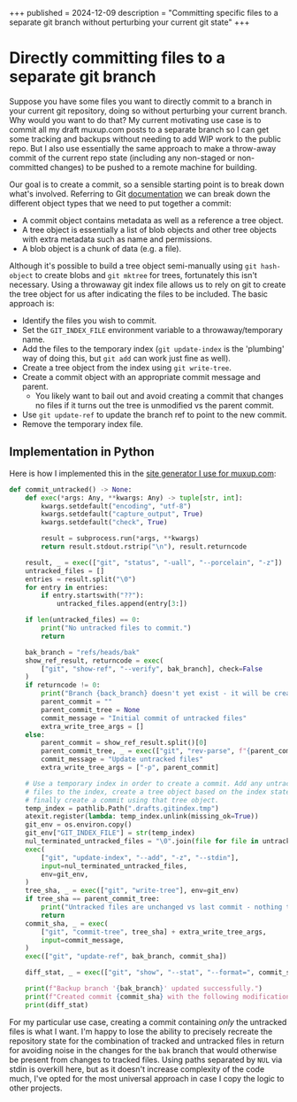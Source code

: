 +++
published = 2024-12-09
description = "Committing specific files to a separate git branch without perturbing your current git state"
+++

# Directly committing files to a separate git branch

Suppose you have some files you want to directly commit to a branch in your
current git repository, doing so without perturbing your current branch. Why
would you want to do that? My current motivating use case is to commit all my
draft muxup.com posts to a separate branch so I can get some tracking and
backups without needing to add WIP work to the public repo. But I also use
essentially the same approach to make a throw-away commit of the current repo
state (including any non-staged or non-committed changes) to be pushed to a
remote machine for building.

Our goal is to create a commit, so a sensible starting point is to break down
what's involved. Referring to Git
[documentation](https://git-scm.com/book/en/v2/Git-Internals-Git-Objects) we
can break down the different object types that we need to put together a
commit:
* A commit object contains metadata as well as a reference a tree
object.
* A tree object is essentially a list of blob objects and other tree
objects with extra metadata such as name and permissions.
* A blob object is a chunk of data (e.g. a file).

Although it's possible to build a tree
object semi-manually using `git hash-object` to create blobs and `git mktree`
for trees, fortunately this isn't necessary. Using a throwaway git index file
allows us to rely on git to create the tree object for us after indicating the
files to be included. The basic approach is:
* Identify the files you wish to commit.
* Set the `GIT_INDEX_FILE` environment variable to a throwaway/temporary name.
* Add the files to the temporary index (`git update-index` is the 'plumbing'
  way of doing this, but `git add` can work just fine as well).
* Create a tree object from the index using `git write-tree`.
* Create a commit object with an appropriate commit message and parent.
  * You likely want to bail out and avoid creating a commit that changes no
    files if it turns out the tree is unmodified vs the parent commit.
* Use `git update-ref` to update the branch ref to point to the new commit.
* Remove the temporary index file.

## Implementation in Python

Here is how I implemented this in the [site generator I use for
muxup.com](https://github.com/muxup/muxup-site/blob/main/gen):

```python
def commit_untracked() -> None:
    def exec(*args: Any, **kwargs: Any) -> tuple[str, int]:
        kwargs.setdefault("encoding", "utf-8")
        kwargs.setdefault("capture_output", True)
        kwargs.setdefault("check", True)

        result = subprocess.run(*args, **kwargs)
        return result.stdout.rstrip("\n"), result.returncode

    result, _ = exec(["git", "status", "-uall", "--porcelain", "-z"])
    untracked_files = []
    entries = result.split("\0")
    for entry in entries:
        if entry.startswith("??"):
            untracked_files.append(entry[3:])

    if len(untracked_files) == 0:
        print("No untracked files to commit.")
        return

    bak_branch = "refs/heads/bak"
    show_ref_result, returncode = exec(
        ["git", "show-ref", "--verify", bak_branch], check=False
    )
    if returncode != 0:
        print("Branch {back_branch} doesn't yet exist - it will be created")
        parent_commit = ""
        parent_commit_tree = None
        commit_message = "Initial commit of untracked files"
        extra_write_tree_args = []
    else:
        parent_commit = show_ref_result.split()[0]
        parent_commit_tree, _ = exec(["git", "rev-parse", f"{parent_commit}^{{tree}}"])
        commit_message = "Update untracked files"
        extra_write_tree_args = ["-p", parent_commit]

    # Use a temporary index in order to create a commit. Add any untracked
    # files to the index, create a tree object based on the index state, and
    # finally create a commit using that tree object.
    temp_index = pathlib.Path(".drafts.gitindex.tmp")
    atexit.register(lambda: temp_index.unlink(missing_ok=True))
    git_env = os.environ.copy()
    git_env["GIT_INDEX_FILE"] = str(temp_index)
    nul_terminated_untracked_files = "\0".join(file for file in untracked_files)
    exec(
        ["git", "update-index", "--add", "-z", "--stdin"],
        input=nul_terminated_untracked_files,
        env=git_env,
    )
    tree_sha, _ = exec(["git", "write-tree"], env=git_env)
    if tree_sha == parent_commit_tree:
        print("Untracked files are unchanged vs last commit - nothing to do.")
        return
    commit_sha, _ = exec(
        ["git", "commit-tree", tree_sha] + extra_write_tree_args,
        input=commit_message,
    )
    exec(["git", "update-ref", bak_branch, commit_sha])

    diff_stat, _ = exec(["git", "show", "--stat", "--format=", commit_sha])

    print(f"Backup branch '{bak_branch}' updated successfully.")
    print(f"Created commit {commit_sha} with the following modifications:")
    print(diff_stat)
```

For my particular use case, creating a commit containing _only_ the untracked
files is what I want. I'm happy to lose the ability to precisely recreate
the repository state for the combination of tracked and untracked files in
return for avoiding noise in the changes for the `bak` branch that would
otherwise be present from changes to tracked files. Using paths separated by
`NUL` via stdin is overkill here, but as it doesn't increase complexity of the
code much, I've opted for the most universal approach in case I copy the logic
to other projects.

